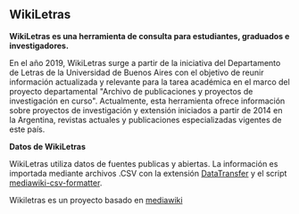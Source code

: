 ## WikiLetras

**WikiLetras es una herramienta de consulta para estudiantes, graduados e investigadores.**

En el año 2019, WikiLetras surge a partir de la iniciativa del Departamento de Letras de la Universidad de Buenos Aires con el objetivo de reunir información actualizada y relevante para la tarea académica en el marco del proyecto departamental "Archivo de publicaciones y proyectos de investigación en curso". Actualmente, esta herramienta ofrece información sobre proyectos de investigación y extensión iniciados a partir de 2014 en la Argentina, revistas actuales y publicaciones especializadas vigentes de este país.


**Datos de WikiLetras**

WikiLetras utiliza datos de fuentes publicas y abiertas. La información es importada mediante archivos .CSV con la extensión [DataTransfer](https://www.mediawiki.org/wiki/Extension:Data_Transfer) y el script [mediawiki-csv-formatter](https://www.github.com/marin-h/mediawiki-csv-formatter).


Wikiletras es un proyecto basado en [mediawiki](https://www.mediawiki.org/wiki/MediaWiki) 
